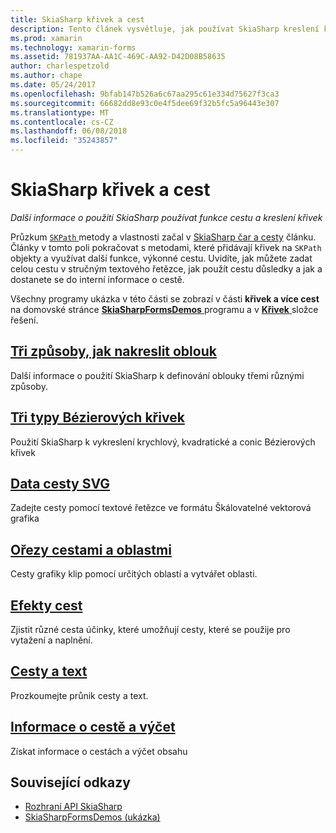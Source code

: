 ```yaml
---
title: SkiaSharp křivek a cest
description: Tento článek vysvětluje, jak používat SkiaSharp kreslení křivek a používání funkce cestu v Xamarin.Forms aplikace a to ukazuje s ukázkový kód.
ms.prod: xamarin
ms.technology: xamarin-forms
ms.assetid: 781937AA-AA1C-469C-AA92-D42D08B58635
author: charlespetzold
ms.author: chape
ms.date: 05/24/2017
ms.openlocfilehash: 9bfab147b526a6c67aa295c61e334d75627f3ca3
ms.sourcegitcommit: 66682dd8e93c0e4f5dee69f32b5fc5a96443e307
ms.translationtype: MT
ms.contentlocale: cs-CZ
ms.lasthandoff: 06/08/2018
ms.locfileid: "35243857"
---
```

# <a name="skiasharp-curves-and-paths"></a>SkiaSharp křivek a cest

_Další informace o použití SkiaSharp používat funkce cestu a kreslení křivek_

Průzkum [ `SKPath` ](https://developer.xamarin.com/api/type/SkiaSharp.SKPath/) metody a vlastnosti začal v [SkiaSharp čar a cesty](~/xamarin-forms/user-interface/graphics/skiasharp/paths/index.md) článku. Články v tomto poli pokračovat s metodami, které přidávají křivek na `SKPath` objekty a využívat další funkce, výkonné cestu. Uvidíte, jak můžete zadat celou cestu v stručným textového řetězce, jak použít cestu důsledky a jak a dostanete se do interní informace o cestě.

Všechny programy ukázka v této části se zobrazí v části **křivek a více cest** na domovské stránce [ **SkiaSharpFormsDemos** ](https://developer.xamarin.com/samples/xamarin-forms/SkiaSharpForms/Demos/) programu a v [ **Křivek** ](https://github.com/xamarin/xamarin-forms-samples/tree/master/SkiaSharpForms/Demos/Demos/SkiaSharpFormsDemos/Curves) složce řešení.

## <a name="three-ways-to-draw-an-arcarcsmd"></a>[Tři způsoby, jak nakreslit oblouk](arcs.md)

Další informace o použití SkiaSharp k definování oblouky třemi různými způsoby.

## <a name="three-types-of-bzier-curvesbeziersmd"></a>[Tři typy Bézierových křivek](beziers.md)

Použití SkiaSharp k vykreslení krychlový, kvadratické a conic Bézierových křivek

## <a name="svg-path-datapath-datamd"></a>[Data cesty SVG](path-data.md)

Zadejte cesty pomocí textové řetězce ve formátu Škálovatelné vektorová grafika

## <a name="clipping-with-paths-and-regionsclippingmd"></a>[Ořezy cestami a oblastmi](clipping.md)

Cesty grafiky klip pomocí určitých oblastí a vytvářet oblasti.

## <a name="path-effectseffectsmd"></a>[Efekty cest](effects.md)

Zjistit různé cesta účinky, které umožňují cesty, které se použije pro vytažení a naplnění.

## <a name="paths-and-texttext-pathsmd"></a>[Cesty a text](text-paths.md)

Prozkoumejte průnik cesty a text.

## <a name="path-information-and-enumerationinformationmd"></a>[Informace o cestě a výčet](information.md)

Získat informace o cestách a výčet obsahu


## <a name="related-links"></a>Související odkazy

- [Rozhraní API SkiaSharp](https://developer.xamarin.com/api/root/SkiaSharp/)
- [SkiaSharpFormsDemos (ukázka)](https://developer.xamarin.com/samples/xamarin-forms/SkiaSharpForms/Demos/)
